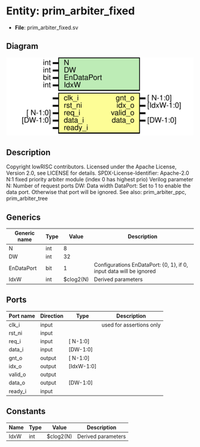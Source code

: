 # Entity: prim_arbiter_fixed

- **File**: prim_arbiter_fixed.sv
## Diagram

![Diagram](prim_arbiter_fixed.svg "Diagram")
## Description

Copyright lowRISC contributors.
 Licensed under the Apache License, Version 2.0, see LICENSE for details.
 SPDX-License-Identifier: Apache-2.0
 N:1 fixed priority arbiter module (index 0 has highest prio)
 Verilog parameter
   N:           Number of request ports
   DW:          Data width
   DataPort:    Set to 1 to enable the data port. Otherwise that port will be ignored.
 See also: prim_arbiter_ppc, prim_arbiter_tree
 
## Generics

| Generic name | Type | Value     | Description                                                          |
| ------------ | ---- | --------- | -------------------------------------------------------------------- |
| N            | int  | 8         |                                                                      |
| DW           | int  | 32        |                                                                      |
| EnDataPort   | bit  | 1         | Configurations EnDataPort: {0, 1}, if 0, input data will be ignored  |
| IdxW         | int  | $clog2(N) | Derived parameters                                                   |
## Ports

| Port name | Direction | Type       | Description              |
| --------- | --------- | ---------- | ------------------------ |
| clk_i     | input     |            | used for assertions only |
| rst_ni    | input     |            |                          |
| req_i     | input     | [ N-1:0]   |                          |
| data_i    | input     | [DW-1:0]   |                          |
| gnt_o     | output    | [ N-1:0]   |                          |
| idx_o     | output    | [IdxW-1:0] |                          |
| valid_o   | output    |            |                          |
| data_o    | output    | [DW-1:0]   |                          |
| ready_i   | input     |            |                          |
## Constants

| Name | Type | Value     | Description         |
| ---- | ---- | --------- | ------------------- |
| IdxW | int  | $clog2(N) | Derived parameters  |
